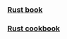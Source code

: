 ### [Rust book](https://doc.rust-lang.org/book/title-page.html)

### [Rust cookbook](https://rust-lang-nursery.github.io/rust-cookbook/)
